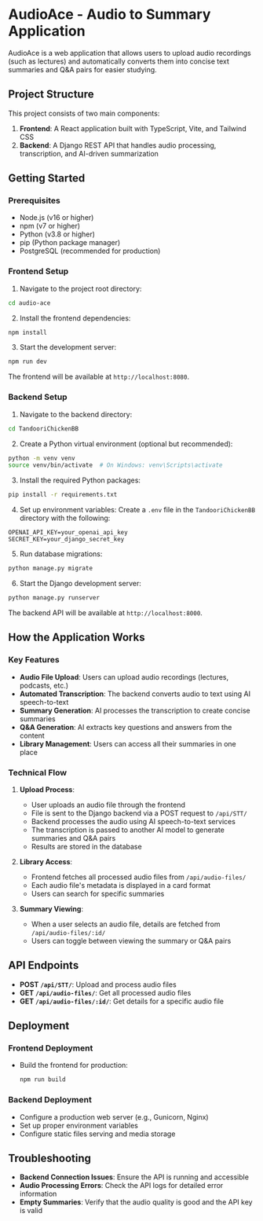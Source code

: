 
# AudioAce - Audio to Summary Application

AudioAce is a web application that allows users to upload audio recordings (such as lectures) and automatically converts them into concise text summaries and Q&A pairs for easier studying.

## Project Structure

This project consists of two main components:

1. **Frontend**: A React application built with TypeScript, Vite, and Tailwind CSS
2. **Backend**: A Django REST API that handles audio processing, transcription, and AI-driven summarization

## Getting Started

### Prerequisites

- Node.js (v16 or higher)
- npm (v7 or higher)
- Python (v3.8 or higher)
- pip (Python package manager)
- PostgreSQL (recommended for production)

### Frontend Setup

1. Navigate to the project root directory:

```bash
cd audio-ace
```

2. Install the frontend dependencies:

```bash
npm install
```

3. Start the development server:

```bash
npm run dev
```

The frontend will be available at `http://localhost:8080`.

### Backend Setup

1. Navigate to the backend directory:

```bash
cd TandooriChickenBB
```

2. Create a Python virtual environment (optional but recommended):

```bash
python -m venv venv
source venv/bin/activate  # On Windows: venv\Scripts\activate
```

3. Install the required Python packages:

```bash
pip install -r requirements.txt
```

4. Set up environment variables:
   Create a `.env` file in the `TandooriChickenBB` directory with the following:

```
OPENAI_API_KEY=your_openai_api_key
SECRET_KEY=your_django_secret_key
```

5. Run database migrations:

```bash
python manage.py migrate
```

6. Start the Django development server:

```bash
python manage.py runserver
```

The backend API will be available at `http://localhost:8000`.

## How the Application Works

### Key Features

- **Audio File Upload**: Users can upload audio recordings (lectures, podcasts, etc.)
- **Automated Transcription**: The backend converts audio to text using AI speech-to-text
- **Summary Generation**: AI processes the transcription to create concise summaries
- **Q&A Generation**: AI extracts key questions and answers from the content
- **Library Management**: Users can access all their summaries in one place

### Technical Flow

1. **Upload Process**:
   - User uploads an audio file through the frontend
   - File is sent to the Django backend via a POST request to `/api/STT/`
   - Backend processes the audio using AI speech-to-text services
   - The transcription is passed to another AI model to generate summaries and Q&A pairs
   - Results are stored in the database

2. **Library Access**:
   - Frontend fetches all processed audio files from `/api/audio-files/`
   - Each audio file's metadata is displayed in a card format
   - Users can search for specific summaries

3. **Summary Viewing**:
   - When a user selects an audio file, details are fetched from `/api/audio-files/:id/`
   - Users can toggle between viewing the summary or Q&A pairs

## API Endpoints

- **POST `/api/STT/`**: Upload and process audio files
- **GET `/api/audio-files/`**: Get all processed audio files
- **GET `/api/audio-files/:id/`**: Get details for a specific audio file

## Deployment

### Frontend Deployment

- Build the frontend for production:
  ```bash
  npm run build
  ```

### Backend Deployment

- Configure a production web server (e.g., Gunicorn, Nginx)
- Set up proper environment variables
- Configure static files serving and media storage

## Troubleshooting

- **Backend Connection Issues**: Ensure the API is running and accessible
- **Audio Processing Errors**: Check the API logs for detailed error information
- **Empty Summaries**: Verify that the audio quality is good and the API key is valid
